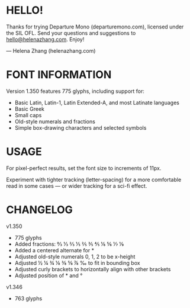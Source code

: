 # HELLO!

Thanks for trying Departure Mono (departuremono.com), licensed under the SIL OFL. Send your questions and suggestions to hello@helenazhang.com. Enjoy!

— Helena Zhang (helenazhang.com)

# FONT INFORMATION

Version 1.350 features 775 glyphs, including support for:

- Basic Latin, Latin-1, Latin Extended-A, and most Latinate languages
- Basic Greek
- Small caps
- Old-style numerals and fractions
- Simple box-drawing characters and selected symbols

# USAGE

For pixel-perfect results, set the font size to increments of 11px.

Experiment with tighter tracking (letter-spacing) for a more comfortable read in some cases — or wider tracking for a sci-fi effect.

# CHANGELOG

v1.350

- 775 glyphs
- Added fractions: ↉ ⅓ ⅔ ⅕ ⅖ ⅗ ⅘ ⅙ ⅚ ⅐ ⅑
- Added a centered alternate for \*
- Adjusted old-style numerals 0, 1, 2 to be x-height
- Adjusted ½ ¼ ¾ ⅛ ⅜ ⅝ ⅞ ‰ to fit in bounding box
- Adjusted curly brackets to horizontally align with other brackets
- Adjusted position of \* and °

v1.346

- 763 glyphs
